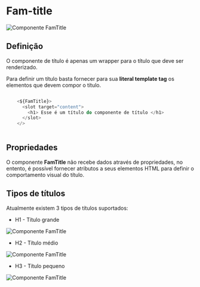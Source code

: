 # Fam-title


![Componente FamTitle](/images/fam-title.png)

## Definição

O componente de título é apenas um wrapper para o título que deve ser renderizado.

Para definir um título basta fornecer para sua **literal template tag** os elementos que devem compor o título.

```js

    <${FamTitle}>
      <slot target="content">
        <h1> Esse é um título do componente de título </h1>
      </slot>
    </>
    
```



## Propriedades

O componente **FamTitle** não recebe dados através de propriedades, no entento, é possível fornecer atributos a seus elementos HTML para definir o comportamento visual do título.

## Tipos de títulos

Atualmente existem 3 tipos de títulos suportados:


* H1 - Título grande

![Componente FamTitle](/images/fam-title-h1.png)

* H2 - Título médio

![Componente FamTitle](/images/fam-title-h2.png)

* H3 - Título pequeno

![Componente FamTitle](/images/fam-title-h3.png)




